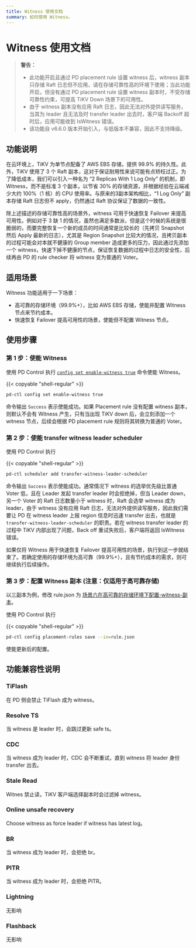 ```yaml
---
title: Witness 使用文档
summary: 如何使用 Witness。
---
```


# Witness 使用文档

> **警告：**
>
> - 此功能开启且通过 PD placement rule 设置 witness 后，witness 副本只存储 Raft 日志但不应用，请在存储可靠性高的环境下使用；当此功能开启，但没有通过 PD placement rule 设置 witness 副本时，不受存储可靠性约束，可提高 TiKV Down 场景下的可用性。
> - 由于 witness 副本没有应用 Raft 日志，因此无法对外提供读写服务，当其为 leader 且无法及时 transfer leader 出去时，客户端 Backoff 超时后，应用可能收到 IsWitness 错误。
> - 该功能自 v6.6.0 版本开始引入，与低版本不兼容，因此不支持降级。

## 功能说明

在云环境上，TiKV 为单节点配备了 AWS EBS 存储，提供 99.9% 的持久性。此外，TiKV 使用了 3 个 Raft 副本，这对于保证耐用性来说可能有点矫枉过正。为了降低成本，我们可以引入一种名为 “2 Replicas With 1 Log Only” 的机制，即 Witness，而不是标准 3 个副本，以节省 30% 的存储资源，并根据经验在云端减少大约 100%（1 核）的 CPU 使用率。与原来的3副本架​​构相比，“1 Log Only” 副本存储 Raft 日志但不 apply，仍然通过 Raft 协议保证了数据的一致性。

除上述描述的存储可靠性高的场景外，witness 可用于快速恢复 Failover 来提高可用性。例如对于 3 缺 1 的情况，虽然也满足多数派，但是这个时候的系统是很脆弱的，而要完整恢复一个新的成员的时间通常是比较长的（先拷贝 Snapshot 然后 Apply 最新的日志），尤其是 Region Snapshot 比较大的情况，且拷贝副本的过程可能会对本就不健康的 Group member 造成更多的压力，因此通过先添加一个 witness，快速下掉不健康的节点，保证恢复数据的过程中日志的安全性，后续再由 PD 的 rule checker 将 witness 变为普通的 Voter。

## 适用场景

Witness 功能适用于一下场景：

* 高可靠的存储环境（99.9%+），比如 AWS EBS 存储，使能并配置 Witness 节点来节约成本。
* 快速恢复 Failover 提高可用性的场景，使能但不配置 Witness 节点。

## 使用步骤

### 第 1 步：使能 Witness

使用 PD Control 执行 [`config set enable-witness true`](/pd-control.md#config-set-enable-witness-true) 命令使能 Witness。

{{< copyable "shell-regular" >}}

```bash
pd-ctl config set enable-witness true 
```

命令输出 `Success` 表示使能成功。如果 Placement rule 没有配置 witness 副本，则默认不会有 Witness 产生，只有当出现 TiKV down 后，会立刻添加一个 witness 节点，后续会根据 PD placement rule 规则将其转换为普通的 Voter。

### 第 2 步：使能 transfer witness leader scheduler

使用 PD Control 执行 

{{< copyable "shell-regular" >}}

```bash
pd-ctl scheduler add transfer-witness-leader-scheduler
```

命令输出 `Success` 表示使能成功。通常情况下 witness 的选举优先级比普通 Voter 低，且在 Leader 发起 transfer leader 时会拒绝掉，但当 Leader down，另一个 Voter 的 Raft 日志数量小于 witness 时，Raft 会选举 witness 成为 leader，由于 witness 没有应用 Raft 日志，无法对外提供读写服务，因此我们需要让 PD 在 witness leader 上报 region 信息时迅速 transfer 出去，也就是 `transfer-witness-leader-scheduler` 的职责。若在 witness transfer leader 的过程中 TiKV 内部出现了问题，Back off 重试失败后，客户端将返回 IsWitness 错误。

如果仅将 Witness 用于快速恢复 Failover 提高可用性的场景，执行到这一步就结束了。若确定使用的存储环境为高可靠（99.9%+），且有节约成本的需求，则可继续执行后续操作。

### 第 3 步：配置 Witness 副本 (注意：仅适用于高可靠存储)

以三副本为例，修改 rule.json 为 [场景六在高可靠的存储环境下配置-witness-副本](/configure-placement-rules.md#场景六在高可靠的存储环境下配置-witness-副本)。

使用 PD Control 执行

{{< copyable "shell-regular" >}}

```bash
pd-ctl config placement-rules save --in=rule.json
```

使能更新后的配置。

## 功能兼容性说明

### TiFlash

在 PD 侧会禁止 TiFlash 成为 witness。

### Resolve TS

当 witness 是 leader 时，会跳过更新 safe ts。

### CDC

当 witness 成为 leader 时，CDC 会不断重试，直到 witness 将 leader 身份 transfer 出去。

### Stale Read

Witnes 禁止读，TiKV 客户端选择副本时会过滤掉 witness。

### Online unsafe recovery

Choose witness as force leader if witness has latest log。

### BR

当 witness 成为 leader 时，会拒绝 br。

### PITR

当 witness 成为 leader 时，会拒绝 PITR。

### Lightning

无影响

### Flashback

无影响

